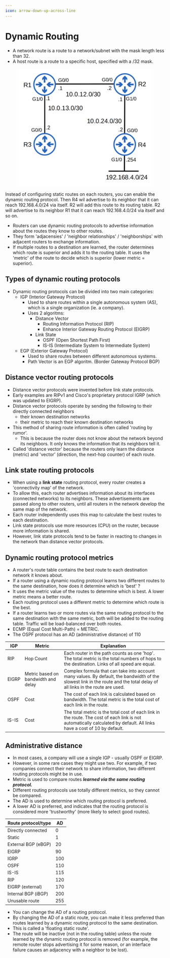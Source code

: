 ```yaml
---
icon: arrow-down-up-across-line
---
```


# Dynamic Routing

* A network route is a route to a network/subnet with the mask length less than 32.
* A host route is a route to a specific host, specified with a /32 mask.

<figure><img src=".gitbook/assets/image (2).png" alt=""><figcaption></figcaption></figure>

Instead of configuring static routes on each routers, you can enable the dynamic routing protocol. Then R4 wil advertise to its neighbor that it can reach 192.168.4.0/24 via itself. R2 will add this route to its routing table. R2 will advertise to its neighbor R1 that it can reach 192.168.4.0/24 via itself and so on.

* Routers can use dynamic routing protocols to advertise information about the routes they know to other routes.
* They form 'adjacensies' / 'neighbor relationships' / 'neighborships' with adjacent routers to exchange information.
* If multiple routes to a destination are learned, the router determines which route is superior and adds it to the routing table. It uses the 'metric' of the route to decide which is superior (lower metric = superior).

## Types of dynamic routing protocols

* Dynamic routing protocols can be divided into two main categories:
  * IGP (Interior Gateway Protocol)
    * Used to share routes within a single autonomous system (AS), which is a single organization (ie. a company).&#x20;
    * Uses 2 algoritms:
      * Distance Vector
        * Routing Information Protocol (RIP)
        * Enhance Interior Gateway Routing Protocol (EIGRP)
      * Link State
        * OSPF (Open Shortest Path First)
        * &#x20;IS-IS (Intermediate System to Intermediate System)
  * EGP (Exterior Gateway Protocol) &#x20;
    * Used to share routes between different autonomous systems.
    * Path Vector is an EGP algoritm. (Border Gateway Protocol BGP)

## Distance vector routing protocols

* Distance vector protocols were invented before link state protocols.
* Early examples are RIPv1 and Cisco's proprietary protocol IGRP (which was updated to EIGRP).
* Distance vector protocols operate by sending the following to their directly connected neighbors
  * &#x20;their known destination networks
  * their metric to reach their known destination networks
* &#x20;This method of sharing route information is often called 'routing by rumor'.&#x20;
  * This is because the router does not know about the network beyond its neighbors. It only knows the information that its neighbors tell it.
* Called 'distance vector' because the routers only learn the distance (metric) and 'vector' (direction, the next-hop counter) of each route.

## Link state routing protocols

* When using a **link state** routing protocol, every router creates a 'connectivity map' of the network.&#x20;
* To allow this, each router advertises information about its interfaces (connected networks) to its neighbors. These advertisements are passed along to other routers, until all routers in the network develop the same map of the network.
* Each router independently uses this map to calculate the best routes to each destination.
* Link state protocols use more resources (CPU) on the router, because more information is shared.
* However, link state protocols tend to be faster in reacting to changes in the network than distance vector protocols.

## Dynamic routing protocol metrics

* A router's route table contains the best route to each destination network it knows about.&#x20;
* If a router using a dynamic routing protocol learns two different routes to the same destination, how does it determine which is 'best' ?
* It uses the metric value of the routes to determine which is best. A lower metric means a better route.
* Each routing protocol uses a different metric to determine which route is the best.
* If a router learns two or more routes via the same routing protocol to the same destination with the same metric, both will be added to the routing table. Traffic will be load-balanced over both routes.&#x20;
* ECMP (Equal Cost Multi-Path) = METRIC.
* The OSPF protocol has an AD (administrative distance) of 110

| IGP   | Metric                              | Explanation                                                                                                                                                                |
| ----- | ----------------------------------- | -------------------------------------------------------------------------------------------------------------------------------------------------------------------------- |
| RIP   | Hop Count                           | Each router in the path counts as one 'hop'. The total metric is the total numbers of hops to the destination. Links of all speed are equal.                               |
| EIGRP | Metric based on bandwidth and delay | Complex formula that can take into account many values. By default, the bandwidth of the slowest link in the route and the total delay of all links in the route are used. |
| OSPF  | Cost                                | The cost of each link is calculated based on bandwidth. The total metric is the total cost of each link in the route.                                                      |
| IS-IS | Cost                                | The total metric is the total cost of each link in the route. The cost of each link is not automatically calculated by default. All links have a cost of 10 by default.    |

## Administrative distance

* In most cases, a company will use a single IGP - usually OSPF or EIGRP.&#x20;
* However, in some rare cases they might use two. For example, if two companies connect their network to share information, two different routing protocols might be in use.
* Metric is used to compare routes _**learned via the same routing protocol.**_
* &#x20;Different routing protocols use totally different metrics, so they cannot be compared.
* The AD is used to determine which routing protocol is preferred.
* A lower AD is preferred, and indicates that the routing protocol is considered more 'trustworthy' (more likely to select good routes).

| Route protocol/type  | AD  |
| -------------------- | --- |
| Directly connected   | 0   |
| Static               | 1   |
| External BGP (eBGP)  | 20  |
| EIGRP                | 90  |
| IGRP                 | 100 |
| OSPF                 | 110 |
| IS-IS                | 115 |
| RIP                  | 120 |
| EIGRP (external)     | 170 |
| Internal BGP (iBGP)  | 200 |
| Unusable route       | 255 |

* You can change the AD of a routing protocol.&#x20;
* By changing the AD of a static route, you can make it less preferred than routes learned by a dynamic routing protocol to the same destination. &#x20;
* This is called a 'floating static route'.
* The route will be inactive (not in the routing table) unless the route learned by the dynamic routing protocol is removed (for example, the remote router stops advertising it for some reason, or an interface failure causes an adjacency with a neighbor to be lost).
